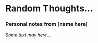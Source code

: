 <div id="logo-body">
    <div id="logo-center">
        <h1 id="logo-img_blog">Random Thoughts...</h1>
        <h3>Personal notes from [name here]</h3>
    </div>
</div>

*Some text may here...*